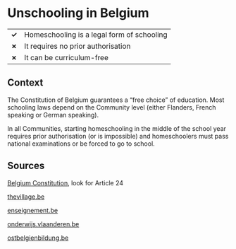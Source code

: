 # Unschooling in Belgium

| | |
|-|-|
| __✓__ | Homeschooling is a legal form of schooling |
| __✗__ | It requires no prior authorisation |
| __✗__ | It can be curriculum-free |

## Context

The Constitution of Belgium guarantees a “free choice” of education.
Most schooling laws depend on the Community level (either Flanders, French speaking or German speaking).

In all Communities, starting homeschooling in the middle of the school year requires prior authorisation (or is impossible)
and homeschoolers must pass national examinations or be forced to go to school.

## Sources

[Belgium Constitution](https://www.dekamer.be/kvvcr/pdf_sections/publications/constitution/GrondwetUK.pdf), look for Article 24

[thevillage.be](https://www.thevillage.be/parenting/school/homeschooling/)

[enseignement.be](http://www.enseignement.be)

[onderwijs.vlaanderen.be](https://onderwijs.vlaanderen.be/nl/huisonderwijs-en-de-examencommissie)

[ostbelgienbildung.be](https://www.ostbelgienbildung.be/desktopdefault.aspx/tabid-5175/9008_read-49553/)
